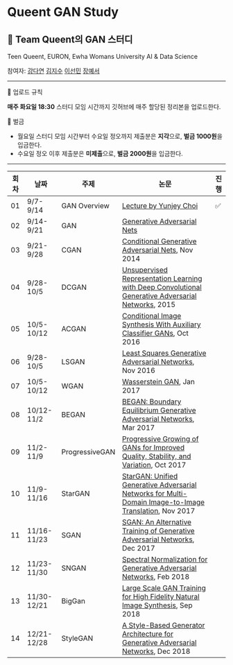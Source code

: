 # Queent GAN Study
## 👑 Team Queent의 GAN 스터디

Teen Queent, EURON, Ewha Womans University AI & Data Science 

참여자: [강다연](https://github.com/kangdy12) [김지수](https://github.com/memesoo99) [이선민](https://github.com/sunmin-lee99) [장예서](https://github.com/yesyeseo)

---

💚 업로드 규칙

**매주 화요일 18:30** 스터디 모임 시간까지 깃허브에 매주 할당된 정리본을 업로드한다.


💚 벌금

- 월요일 스터디 모임 시간부터 수요일 정오까지 제출분은 **지각**으로, **벌금 1000원**을 입금한다.
- 수요일 정오 이후 제출분은 **미제출**으로, **벌금 2000원**을 입금한다.

---


|회차|날짜|주제|논문|진행|
|---|---|---|---|---|
|01|9/7-9/14| GAN Overview | [Lecture by Yunjey Choi](https://www.youtube.com/watch?v=odpjk7_tGY0&t=2739s) | ✅ |
|02|9/14-9/21 | GAN | [Generative Adversarial Nets](https://papers.nips.cc/paper/2014/file/5ca3e9b122f61f8f06494c97b1a-Paper.pdf) |
|03|9/21-9/28| CGAN | [Conditional Generative Adversarial Nets](https://arxiv.org/abs/1411.1784), Nov 2014 |
|04|9/28-10/5| DCGAN | [Unsupervised Representation Learning with Deep Convolutional Generative Adversarial Networks](https://arxiv.org/abs/1511.06434), 2015 |
|05|10/5-10/12| ACGAN | [Conditional Image Synthesis With Auxiliary Classifier GANs](https://arxiv.org/abs/1610.09585), Oct 2016 |
|06|9/28-10/5 | LSGAN | [Least Squares Generative Adversarial Networks](https://arxiv.org/abs/1611.04076), Nov 2016 | 
|07|10/5-10/12 | WGAN | [Wasserstein GAN](https://arxiv.org/abs/1701.07875), Jan 2017 |
|08|10/12-11/2 | BEGAN | [BEGAN: Boundary Equilibrium Generative Adversarial Networks](https://arxiv.org/abs/1703.10717), Mar 2017 |
|09|11/2-11/9 | ProgressiveGAN | [Progressive Growing of GANs for Improved Quality, Stability, and Variation](https://arxiv.org/abs/1710.10196), Oct 2017 |
|10|11/9-11/16 | StarGAN | [StarGAN: Unified Generative Adversarial Networks for Multi-Domain Image-to-Image Translation](https://arxiv.org/abs/1711.09020), Nov 2017 |
|11|11/16-11/23 | SGAN | [SGAN: An Alternative Training of Generative Adversarial Networks](https://arxiv.org/abs/1712.02330), Dec 2017 |
|12|11/23-11/30| SNGAN | [Spectral Normalization for Generative Adversarial Networks](https://arxiv.org/abs/1802.05957), Feb 2018 |
|13|11/30-12/21 | BigGan | [Large Scale GAN Training for High Fidelity Natural Image Synthesis](https://arxiv.org/abs/1809.11096), Sep 2018 |
|14|12/21-12/28 | StyleGAN | [A Style-Based Generator Architecture for Generative Adversarial Networks](https://arxiv.org/abs/1812.04948), Dec 2018 |

